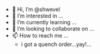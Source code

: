 - 👋 Hi, I’m @shwevel
- 👀 I’m interested in ...
- 🌱 I’m currently learning ...
- 💞️ I’m looking to collaborate on ...
- 📫 How to reach me ...
  - i got a quench order...yay!...
<!---
shwevel/shwevel is a ✨ special ✨ repository because its `README.md` (this file) appears on your GitHub profile.
You can click the Preview link to take a look at your changes.
--->
